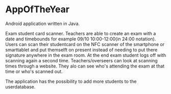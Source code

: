 # AppOfTheYear
Android application written in Java.

Exam student card scanner. Teachers are able to create an exam with a date and timebounds for example 09/10 10:00-12:00(in 24:00 notation).
Users can scan their studentcard on the NFC scanner of the smartphone or smarttablet and put themselft on present instead of needing to put there signature anywhere in the exam room. At the end exam student logs off with scanning again a second time. Teachers/overseers can look at scanning times through a website. They alo can see who's attending the exam at that time or who's scanned out.

The application has the possibility to add more students to the userdatabase.
